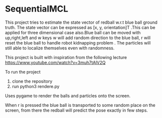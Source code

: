 # SequentialMCL

This project tries to estimate the state vector of redball w.r.t blue ball ground truth. The state vector can be expressed as [x, y, orientation]T .This can be applied for three dimensional case also.Blue ball can be moved with up,right,left and w keys w will add random direction to the blue ball, r will reset the blue ball to handle robot kidnapping problem . The particles will still  able to localize themselves even with randomness.

This project is built with inspiration from the following lecture https://www.youtube.com/watch?v=3muh7tAlV2Q

To run the project 
1) clone the repository
2) run python3 rendere.py

Uses pygame to render the balls and particles onto the screen.

When r is pressed the blue ball is transported to some random place on the screen, from there the redball will predict the pose exactly in few steps.

